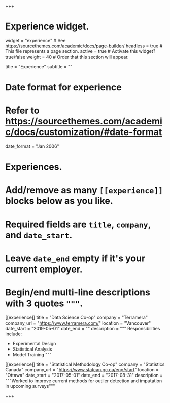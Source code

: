 +++
# Experience widget.
widget = "experience"  # See https://sourcethemes.com/academic/docs/page-builder/
headless = true  # This file represents a page section.
active = true  # Activate this widget? true/false
weight = 40  # Order that this section will appear.

title = "Experience"
subtitle = ""

# Date format for experience
#   Refer to https://sourcethemes.com/academic/docs/customization/#date-format
date_format = "Jan 2006"

# Experiences.
#   Add/remove as many `[[experience]]` blocks below as you like.
#   Required fields are `title`, `company`, and `date_start`.
#   Leave `date_end` empty if it's your current employer.
#   Begin/end multi-line descriptions with 3 quotes `"""`.

[[experience]]
  title = "Data Science Co-op"
  company = "Terramera"
  company_url = "https://www.terramera.com/"
  location = "Vancouver"
  date_start = "2019-05-01"
  date_end = ""
  description = """
  Responsibilities include:
  
  * Experimental Design
  * Statistical Analysis
  * Model Training
  """

[[experience]]
  title = "Statistical Methodology Co-op"
  company = "Statistics Canada"
  company_url = "https://www.statcan.gc.ca/eng/start"
  location = "Ottawa"
  date_start = "2017-05-01"
  date_end = "2017-08-31"
  description = """Worked to improve current methods for outlier detection and imputation in upcoming surveys"""
  
+++
